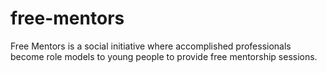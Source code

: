 # free-mentors
Free Mentors is a social initiative where accomplished professionals become role models to young people to provide free mentorship sessions.
